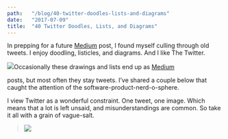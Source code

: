 ```yaml
---
path:	"/blog/40-twitter-doodles-lists-and-diagrams"
date:	"2017-07-09"
title:	"40 Twitter Doodles, Lists, and Diagrams"
---
```


In prepping for a future [Medium](https://medium.com/u/504c7870fdb6) post, I found myself culling through old tweets. I enjoy doodling, listicles, and diagrams. And I like The Twitter.

![](/images/1*nsxfB9NVDfF0aMcOogWMiA.jpeg)Occasionally these drawings and lists end up as [Medium](https://medium.com/u/504c7870fdb6)

 posts, but most often they stay tweets. I’ve shared a couple below that caught the attention of the software-product-nerd-o-sphere.

I view Twitter as a wonderful constraint. One tweet, one image. Which means that a lot is left unsaid, and misunderstandings are common. So take it all with a grain of vague-salt.


> [](https://twitter.com/johncutlefish/status/883913465592659968)![](/images/1*ezE9M6LWl-B0JjzcFHockg.png)
> [](https://twitter.com/johncutlefish/status/883161295406551040)
> [](https://twitter.com/johncutlefish/status/883874470212927488)
> [](https://twitter.com/johncutlefish/status/878875414982086656)
> [](https://twitter.com/johncutlefish/status/878761027814346752)
> [](https://twitter.com/johncutlefish/status/881276133328658432)
> [](https://twitter.com/johncutlefish/status/880179993719881728)
> [](https://twitter.com/johncutlefish/status/876522852802887680)
> [](https://twitter.com/johncutlefish/status/883161295406551040)
> [](https://twitter.com/johncutlefish/status/882837198231359488)
> [](https://twitter.com/johncutlefish/status/878467603580059648)
> [](https://twitter.com/johncutlefish/status/877597197675642881)
> [](https://twitter.com/johncutlefish/status/881933328655425536)
> [](https://twitter.com/johncutlefish/status/874004684825952256)
> [](https://twitter.com/johncutlefish/status/873797258566787072)
> [](https://twitter.com/johncutlefish/status/870558042655346689)
> [](https://twitter.com/johncutlefish/status/859914711797604352)
> [](https://twitter.com/johncutlefish/status/860896664566902785)
> [](https://twitter.com/johncutlefish/status/864353521117798405)
> [](https://twitter.com/johncutlefish/status/866545851006541824)
> [](https://twitter.com/johncutlefish/status/862737569603174400)
> [](https://twitter.com/johncutlefish/status/852629447098236928)
> [](https://twitter.com/johncutlefish/status/841057371862384640)
> [](https://twitter.com/johncutlefish/status/832354644454051840)
> [](https://twitter.com/johncutlefish/status/836060224314171392)
> [](https://twitter.com/johncutlefish/status/816732089802330112)
> [](https://twitter.com/johncutlefish/status/821136021932781568)
> [](https://twitter.com/johncutlefish/status/804193217369534464)
> [](https://twitter.com/johncutlefish/status/810590672898002944)
> [](https://twitter.com/johncutlefish/status/795279988056473600)
> [](https://twitter.com/johncutlefish/status/790226858495225856)
> [](https://twitter.com/johncutlefish/status/789479338261577728)
> [](https://twitter.com/johncutlefish/status/792862440388046848)
> [](https://twitter.com/johncutlefish/status/759858875600408576)
> [](https://twitter.com/johncutlefish/status/752112832435646464)
> [](https://twitter.com/johncutlefish/status/759695918924959744)
> [](https://twitter.com/johncutlefish/status/756623476958466048)
> [](https://twitter.com/johncutlefish/status/741927058218098688)